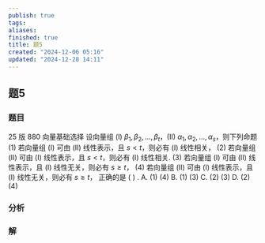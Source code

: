 ```yaml
---
publish: true
tags: 
aliases: 
finished: true
title: 题5
created: "2024-12-06 05:16"
updated: "2024-12-28 14:11"
---
```

## 题5
### 题目
25 版 880 向量基础选择
设向量组 (I) $\beta_1, \beta_2, \dots, \beta_t$，(II) $\alpha_1, \alpha_2, \dots, \alpha_s$，则下列命题
(1) 若向量组 (I) 可由 (II) 线性表示，且 $s < t$，则必有 (I) 线性相关，
(2) 若向量组 (II) 可由 (I) 线性表示，且 $s < t$，则必有 (I) 线性相关.
(3) 若向量组 (I) 可由 (II) 线性表示，且 (I) 线性无关，则必有 $s \ge t$，
(4) 若向量组 (II) 可由 (I) 线性表示，且 (I) 线性无关，则必有 $s \ge t$，
正确的是 ( ) .
A. (1) (4) 
B. (1) (3)
C. (2) (3) 
D. (2) (4) 
### 分析

### 解